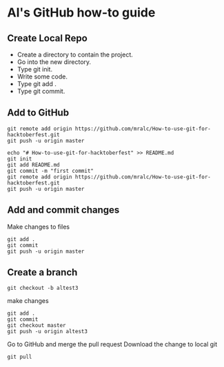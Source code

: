 # Al's GitHub how-to guide

## Create Local Repo 

* Create a directory to contain the project.
* Go into the new directory.
* Type git init.
* Write some code.
* Type git add .
* Type git commit.

## Add to GitHub 
```
git remote add origin https://github.com/mralc/How-to-use-git-for-hacktoberfest.git
git push -u origin master
```

```
echo "# How-to-use-git-for-hacktoberfest" >> README.md
git init
git add README.md
git commit -m "first commit"
git remote add origin https://github.com/mralc/How-to-use-git-for-hacktoberfest.git
git push -u origin master
```

## Add and commit changes

Make changes to files
```
git add .
git commit
git push -u origin master
```

## Create a branch 
```
git checkout -b altest3
```
make changes
```
git add .
git commit
git checkout master
git push -u origin altest3
```
Go to GitHub and merge the pull request
Download the change to local git
```
git pull
```
